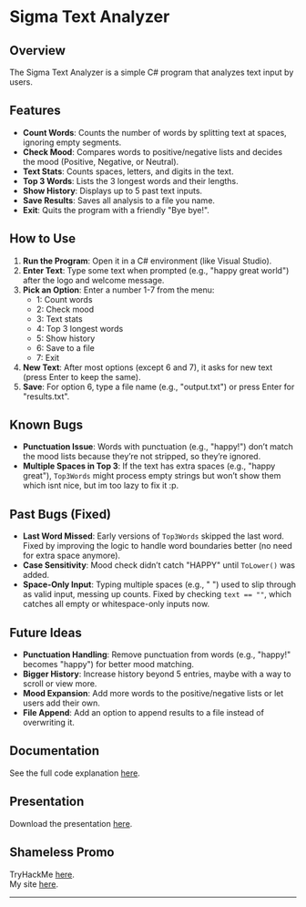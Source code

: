 
# Sigma Text Analyzer

## Overview
The Sigma Text Analyzer is a simple C# program that analyzes text input by users.

## Features
- **Count Words**: Counts the number of words by splitting text at spaces, ignoring empty segments.
- **Check Mood**: Compares words to positive/negative lists and decides the mood (Positive, Negative, or Neutral).
- **Text Stats**: Counts spaces, letters, and digits in the text.
- **Top 3 Words**: Lists the 3 longest words and their lengths.
- **Show History**: Displays up to 5 past text inputs.
- **Save Results**: Saves all analysis to a file you name.
- **Exit**: Quits the program with a friendly "Bye bye!".

## How to Use
1. **Run the Program**: Open it in a C# environment (like Visual Studio).
2. **Enter Text**: Type some text when prompted (e.g., "happy great world") after the logo and welcome message.
3. **Pick an Option**: Enter a number 1-7 from the menu:
   - 1: Count words
   - 2: Check mood
   - 3: Text stats
   - 4: Top 3 longest words
   - 5: Show history
   - 6: Save to a file
   - 7: Exit
4. **New Text**: After most options (except 6 and 7), it asks for new text (press Enter to keep the same).
5. **Save**: For option 6, type a file name (e.g., "output.txt") or press Enter for "results.txt".

## Known Bugs
- **Punctuation Issue**: Words with punctuation (e.g., "happy!") don’t match the mood lists because they’re not stripped, so they’re ignored.
- **Multiple Spaces in Top 3**: If the text has extra spaces (e.g., "happy   great"), `Top3Words` might process empty strings but won’t show them which isnt nice, but im too lazy to fix it :p.

## Past Bugs (Fixed)
- **Last Word Missed**: Early versions of `Top3Words` skipped the last word. Fixed by improving the logic to handle word boundaries better (no need for extra space anymore).
- **Case Sensitivity**: Mood check didn’t catch "HAPPY" until `ToLower()` was added.
- **Space-Only Input**: Typing multiple spaces (e.g., "   ") used to slip through as valid input, messing up counts. Fixed by checking `text == ""`, which catches all empty or whitespace-only inputs now.

## Future Ideas
- **Punctuation Handling**: Remove punctuation from words (e.g., "happy!" becomes "happy") for better mood matching.
- **Bigger History**: Increase history beyond 5 entries, maybe with a way to scroll or view more.
- **Mood Expansion**: Add more words to the positive/negative lists or let users add their own.
- **File Append**: Add an option to append results to a file instead of overwriting it.

## Documentation
See the full code explanation [here](https://gist.github.com/so1icitx/6ca1656c37528ee07a131f70b8d072a4).  

## Presentation
Download the presentation [here](https://www.mediafire.com/file/8it9skvwc6la2sx/3CvkSsvqBJOV5jEKAGYBu7.pptx/file).  

## Shameless Promo
TryHackMe [here](https://tryhackme.com/p/so1icitx).  
My site [here](https://so1icitx.cfd/).

---
